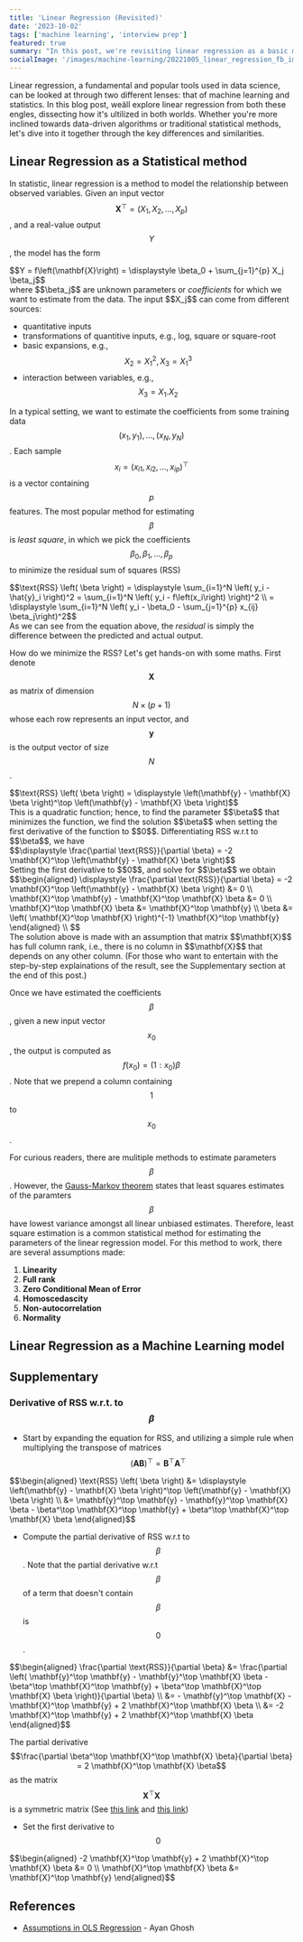 ```yaml
---
title: 'Linear Regression (Revisited)'
date: '2023-10-02'
tags: ['machine learning', 'interview prep']
featured: true
summary: "In this post, we're revisiting linear regression as a basic model used as a baseline for many machine learning problems. We'll see two different point of views on linear regression, i.e., the machine learning point of view and the statistics one."
socialImage: '/images/machine-learning/20221005_linear_regression_fb_img.png'
---
```


Linear regression, a fundamental and popular tools used in data science, can be looked at through two different lenses: that of machine learning and statistics. In this blog post, weäll explore linear regression from both these engles, dissecting how it's ultilized in both worlds. Whether you're more inclined towards data-driven algorithms or traditional statistical methods, let's dive into it together through the key differences and similarities.

## Linear Regression as a Statistical method
In statistic, linear regression is a method to model the relationship between observed variables. Given an input vector $$\mathbf{X}^\top = \left( X_1, X_2, \dots, X_p \right)$$, and a real-value output $$Y$$, the model has the form
<div class="block-equation">
  $$Y = f\left(\mathbf{X}\right) = \displaystyle \beta_0 + \sum_{j=1}^{p} X_j \beta_j$$
</div>
where $$\beta_j$$ are unknown parameters or <em>coefficients</em> for which we want to estimate from the data. The input $$X_j$$ can come from different sources:

* quantitative inputs
* transformations of quantitive inputs, e.g., log, square or square-root
* basic expansions, e.g., $$X_2 = X_1 ^2, X_3 = X_1^3$$
* interaction between variables, e.g., $$X_3 = X_1 . X_2 $$


In a typical setting, we want to estimate the coefficients from some training data $$\left(x_1, y_1\right), \dots, \left(x_N, y_N\right)$$. Each sample $$x_i = \left( x_{i1}, x_{i2}, \dots, x_{ip}\right)^\top$$ is a vector containing $$p$$ features. The most popular method for estimating $$\beta$$ is <em>least square</em>, in which we pick the coefficients $$\beta_0, \beta_1, \dots, \beta_p$$ to minimize the residual sum of squares (RSS)
<div class="block-equation">
  $$\text{RSS} \left( \beta \right) = \displaystyle \sum_{i=1}^N \left( y_i - \hat{y}_i \right)^2 = \sum_{i=1}^N \left( y_i - f\left(x_i\right) \right)^2 \\ = \displaystyle \sum_{i=1}^N \left( y_i -  \beta_0 - \sum_{j=1}^{p} x_{ij} \beta_j\right)^2$$
</div>
As we can see from the equation above, the <em>residual</em> is simply the difference between the predicted and actual output.

How do we minimize the RSS? Let's get hands-on with some maths. First denote $$\mathbf{X}$$ as matrix of dimension $$N \times (p + 1)$$ whose each row represents an input vector, and $$\mathbf{y}$$ is the output vector of size $$N$$.
<div class="block-equation">
  $$\text{RSS} \left( \beta \right) = \displaystyle \left(\mathbf{y} - \mathbf{X} \beta \right)^\top \left(\mathbf{y} - \mathbf{X} \beta \right)$$
</div>
This is a quadratic function; hence, to find the parameter $$\beta$$ that minimizes the function, we find the solution $$\beta$$ when setting the first derivative of the function to $$0$$. Differentiating RSS w.r.t to $$\beta$$, we have
<div class="block-equation">
  $$\displaystyle \frac{\partial \text{RSS}}{\partial \beta} = -2 \mathbf{X}^\top \left(\mathbf{y} - \mathbf{X} \beta \right)$$
</div>
Setting the first derivative to $$0$$, and solve for $$\beta$$ we obtain
<div class="block-equation">
  $$\begin{aligned} \displaystyle \frac{\partial \text{RSS}}{\partial \beta} = -2 \mathbf{X}^\top \left(\mathbf{y} - \mathbf{X} \beta \right) &= 0 \\ \mathbf{X}^\top \mathbf{y} -  \mathbf{X}^\top \mathbf{X} \beta &= 0 \\ \mathbf{X}^\top \mathbf{X} \beta &= \mathbf{X}^\top \mathbf{y} \\ \beta &= \left( \mathbf{X}^\top \mathbf{X} \right)^{-1} \mathbf{X}^\top \mathbf{y} \end{aligned} \\ $$
</div>
The solution above is made with an assumption that matrix $$\mathbf{X}$$ has full column rank, i.e., there is no column in $$\mathbf{X}$$ that depends on any other column. (For those who want to entertain with the step-by-step explainations of the result, see the Supplementary section at the end of this post.)


Once we have estimated the coefficients $$\beta$$, given a new input vector $$x_0$$, the output is computed as $$f\left( x_0 \right) = \left( 1: x_0 \right) \beta$$. Note that we prepend a column containing $$1$$ to $$x_0$$.

For curious readers, there are mulitiple methods to estimate parameters $$\beta$$. However, the [Gauss-Markov theorem](https://en.wikipedia.org/wiki/Gauss%E2%80%93Markov_theorem) states that least squares estimates of the paramters $$\beta$$ have lowest variance amongst all linear unbiased estimates. Therefore, least square estimation is a common statistical method for estimating the parameters of the linear regression model. For this method to work, there are several assumptions made:

1. **Linearity**
2. **Full rank**
3. **Zero Conditional Mean of Error**
4. **Homoscedascity**
5. **Non-autocorrelation**
6. **Normality**


## Linear Regression as a Machine Learning model


## Supplementary

### Derivative of RSS w.r.t. to $$\beta$$

* Start by expanding the equation for RSS, and utilizing a simple rule when multiplying the transpose of matrices $$(\mathbf{A}\mathbf{B})^\top = \mathbf{B}^\top \mathbf{A}^\top$$
<div class="block-equation">
  $$\begin{aligned} \text{RSS} \left( \beta \right) &= \displaystyle \left(\mathbf{y} - \mathbf{X} \beta \right)^\top \left(\mathbf{y} - \mathbf{X} \beta \right) \\ &= \mathbf{y}^\top \mathbf{y} - \mathbf{y}^\top \mathbf{X} \beta - \beta^\top \mathbf{X}^\top \mathbf{y} + \beta^\top \mathbf{X}^\top \mathbf{X} \beta \end{aligned}$$
</div>

* Compute the partial derivative of RSS w.r.t to $$\beta$$. Note that the partial derivative w.r.t $$\beta$$ of a term that doesn't contain $$\beta$$ is $$0$$.
<div class="block-equation">
$$\begin{aligned} \frac{\partial \text{RSS}}{\partial \beta} &= \frac{\partial \left( \mathbf{y}^\top \mathbf{y} - \mathbf{y}^\top \mathbf{X} \beta - \beta^\top \mathbf{X}^\top \mathbf{y} + \beta^\top \mathbf{X}^\top \mathbf{X} \beta \right)}{\partial \beta} \\ &= - \mathbf{y}^\top \mathbf{X} - \mathbf{X}^\top \mathbf{y} + 2 \mathbf{X}^\top \mathbf{X} \beta \\ &= -2 \mathbf{X}^\top \mathbf{y} + 2 \mathbf{X}^\top \mathbf{X} \beta \end{aligned}$$
</div>

The partial derivative $$\frac{\partial \beta^\top \mathbf{X}^\top \mathbf{X} \beta}{\partial \beta} = 2 \mathbf{X}^\top \mathbf{X} \beta$$ as the matrix $$\mathbf{X}^\top \mathbf{X}$$ is a symmetric matrix (See [this link](https://en.wikipedia.org/wiki/Matrix_calculus#Scalar-by-vector_identities) and [this link](https://en.wikipedia.org/wiki/Transpose#Products))

* Set the first derivative to $$0$$
<div class="block-equation">
$$\begin{aligned} -2 \mathbf{X}^\top \mathbf{y} + 2 \mathbf{X}^\top \mathbf{X} \beta &= 0 \\ \mathbf{X}^\top \mathbf{X} \beta &= \mathbf{X}^\top \mathbf{y} \end{aligned}$$
</div>

## References
* [Assumptions in OLS Regression](https://towardsdatascience.com/assumptions-in-ols-regression-why-do-they-matter-9501c800787d) - Ayan Ghosh
